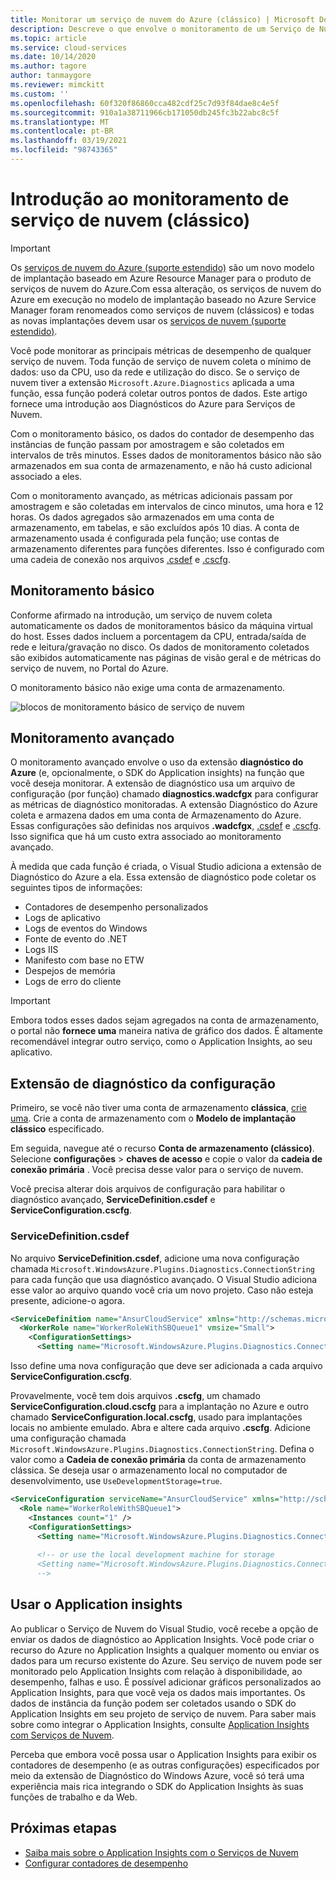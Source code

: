 ```yaml
---
title: Monitorar um serviço de nuvem do Azure (clássico) | Microsoft Docs
description: Descreve o que envolve o monitoramento de um Serviço de Nuvem do Azure e quais são algumas das opções.
ms.topic: article
ms.service: cloud-services
ms.date: 10/14/2020
ms.author: tagore
author: tanmaygore
ms.reviewer: mimckitt
ms.custom: ''
ms.openlocfilehash: 60f320f86860cca482cdf25c7d93f84dae8c4e5f
ms.sourcegitcommit: 910a1a38711966cb171050db245fc3b22abc8c5f
ms.translationtype: MT
ms.contentlocale: pt-BR
ms.lasthandoff: 03/19/2021
ms.locfileid: "98743365"
---
```

# <a name="introduction-to-cloud-service-classic-monitoring"></a>Introdução ao monitoramento de serviço de nuvem (clássico)

> [!IMPORTANT]
> Os [serviços de nuvem do Azure (suporte estendido)](../cloud-services-extended-support/overview.md) são um novo modelo de implantação baseado em Azure Resource Manager para o produto de serviços de nuvem do Azure.Com essa alteração, os serviços de nuvem do Azure em execução no modelo de implantação baseado no Azure Service Manager foram renomeados como serviços de nuvem (clássicos) e todas as novas implantações devem usar os [serviços de nuvem (suporte estendido)](../cloud-services-extended-support/overview.md).

Você pode monitorar as principais métricas de desempenho de qualquer serviço de nuvem. Toda função de serviço de nuvem coleta o mínimo de dados: uso da CPU, uso da rede e utilização do disco. Se o serviço de nuvem tiver a extensão `Microsoft.Azure.Diagnostics` aplicada a uma função, essa função poderá coletar outros pontos de dados. Este artigo fornece uma introdução aos Diagnósticos do Azure para Serviços de Nuvem.

Com o monitoramento básico, os dados do contador de desempenho das instâncias de função passam por amostragem e são coletados em intervalos de três minutos. Esses dados de monitoramentos básico não são armazenados em sua conta de armazenamento, e não há custo adicional associado a eles.

Com o monitoramento avançado, as métricas adicionais passam por amostragem e são coletadas em intervalos de cinco minutos, uma hora e 12 horas. Os dados agregados são armazenados em uma conta de armazenamento, em tabelas, e são excluídos após 10 dias. A conta de armazenamento usada é configurada pela função; use contas de armazenamento diferentes para funções diferentes. Isso é configurado com uma cadeia de conexão nos arquivos [.csdef](cloud-services-model-and-package.md#servicedefinitioncsdef) e [.cscfg](cloud-services-model-and-package.md#serviceconfigurationcscfg).


## <a name="basic-monitoring"></a>Monitoramento básico

Conforme afirmado na introdução, um serviço de nuvem coleta automaticamente os dados de monitoramentos básico da máquina virtual do host. Esses dados incluem a porcentagem da CPU, entrada/saída de rede e leitura/gravação no disco. Os dados de monitoramento coletados são exibidos automaticamente nas páginas de visão geral e de métricas do serviço de nuvem, no Portal do Azure. 

O monitoramento básico não exige uma conta de armazenamento. 

![blocos de monitoramento básico de serviço de nuvem](media/cloud-services-how-to-monitor/basic-tiles.png)

## <a name="advanced-monitoring"></a>Monitoramento avançado

O monitoramento avançado envolve o uso da extensão **diagnóstico do Azure** (e, opcionalmente, o SDK do Application insights) na função que você deseja monitorar. A extensão de diagnóstico usa um arquivo de configuração (por função) chamado **diagnostics.wadcfgx** para configurar as métricas de diagnóstico monitoradas. A extensão Diagnóstico do Azure coleta e armazena dados em uma conta de Armazenamento do Azure. Essas configurações são definidas nos arquivos **.wadcfgx**, [.csdef](cloud-services-model-and-package.md#servicedefinitioncsdef) e [.cscfg](cloud-services-model-and-package.md#serviceconfigurationcscfg). Isso significa que há um custo extra associado ao monitoramento avançado.

À medida que cada função é criada, o Visual Studio adiciona a extensão de Diagnóstico do Azure a ela. Essa extensão de diagnóstico pode coletar os seguintes tipos de informações:

* Contadores de desempenho personalizados
* Logs de aplicativo
* Logs de eventos do Windows
* Fonte de evento do .NET
* Logs IIS
* Manifesto com base no ETW
* Despejos de memória
* Logs de erro do cliente

> [!IMPORTANT]
> Embora todos esses dados sejam agregados na conta de armazenamento, o portal não **fornece uma** maneira nativa de gráfico dos dados. É altamente recomendável integrar outro serviço, como o Application Insights, ao seu aplicativo.

## <a name="setup-diagnostics-extension"></a>Extensão de diagnóstico da configuração

Primeiro, se você não tiver uma conta de armazenamento **clássica**, [crie uma](../storage/common/storage-account-create.md). Crie a conta de armazenamento com o **Modelo de implantação clássico** especificado.

Em seguida, navegue até o recurso **Conta de armazenamento (clássico)**. Selecione **configurações**  >  **chaves de acesso** e copie o valor da **cadeia de conexão primária** . Você precisa desse valor para o serviço de nuvem. 

Você precisa alterar dois arquivos de configuração para habilitar o diagnóstico avançado, **ServiceDefinition.csdef** e **ServiceConfiguration.cscfg**.

### <a name="servicedefinitioncsdef"></a>ServiceDefinition.csdef

No arquivo **ServiceDefinition.csdef**, adicione uma nova configuração chamada `Microsoft.WindowsAzure.Plugins.Diagnostics.ConnectionString` para cada função que usa diagnóstico avançado. O Visual Studio adiciona esse valor ao arquivo quando você cria um novo projeto. Caso não esteja presente, adicione-o agora. 

```xml
<ServiceDefinition name="AnsurCloudService" xmlns="http://schemas.microsoft.com/ServiceHosting/2008/10/ServiceDefinition" schemaVersion="2015-04.2.6">
  <WorkerRole name="WorkerRoleWithSBQueue1" vmsize="Small">
    <ConfigurationSettings>
      <Setting name="Microsoft.WindowsAzure.Plugins.Diagnostics.ConnectionString" />
```

Isso define uma nova configuração que deve ser adicionada a cada arquivo **ServiceConfiguration.cscfg**. 

Provavelmente, você tem dois arquivos **.cscfg**, um chamado **ServiceConfiguration.cloud.cscfg** para a implantação no Azure e outro chamado **ServiceConfiguration.local.cscfg**, usado para implantações locais no ambiente emulado. Abra e altere cada arquivo **.cscfg**. Adicione uma configuração chamada `Microsoft.WindowsAzure.Plugins.Diagnostics.ConnectionString`. Defina o valor como a **Cadeia de conexão primária** da conta de armazenamento clássica. Se deseja usar o armazenamento local no computador de desenvolvimento, use `UseDevelopmentStorage=true`.

```xml
<ServiceConfiguration serviceName="AnsurCloudService" xmlns="http://schemas.microsoft.com/ServiceHosting/2008/10/ServiceConfiguration" osFamily="4" osVersion="*" schemaVersion="2015-04.2.6">
  <Role name="WorkerRoleWithSBQueue1">
    <Instances count="1" />
    <ConfigurationSettings>
      <Setting name="Microsoft.WindowsAzure.Plugins.Diagnostics.ConnectionString" value="DefaultEndpointsProtocol=https;AccountName=mystorage;AccountKey=KWwkdfmskOIS240jnBOeeXVGHT9QgKS4kIQ3wWVKzOYkfjdsjfkjdsaf+sddfwwfw+sdffsdafda/w==" />
      
      <!-- or use the local development machine for storage
      <Setting name="Microsoft.WindowsAzure.Plugins.Diagnostics.ConnectionString" value="UseDevelopmentStorage=true" />
      -->
```

## <a name="use-application-insights"></a>Usar o Application insights

Ao publicar o Serviço de Nuvem do Visual Studio, você recebe a opção de enviar os dados de diagnóstico ao Application Insights. Você pode criar o recurso do Azure no Application Insights a qualquer momento ou enviar os dados para um recurso existente do Azure. Seu serviço de nuvem pode ser monitorado pelo Application Insights com relação à disponibilidade, ao desempenho, falhas e uso. É possível adicionar gráficos personalizados ao Application Insights, para que você veja os dados mais importantes. Os dados de instância da função podem ser coletados usando o SDK do Application Insights em seu projeto de serviço de nuvem. Para saber mais sobre como integrar o Application Insights, consulte [Application Insights com Serviços de Nuvem](../azure-monitor/app/cloudservices.md).

Perceba que embora você possa usar o Application Insights para exibir os contadores de desempenho (e as outras configurações) especificados por meio da extensão de Diagnóstico do Windows Azure, você só terá uma experiência mais rica integrando o SDK do Application Insights às suas funções de trabalho e da Web.


## <a name="next-steps"></a>Próximas etapas

- [Saiba mais sobre o Application Insights com o Serviços de Nuvem](../azure-monitor/app/cloudservices.md)
- [Configurar contadores de desempenho](diagnostics-performance-counters.md)




